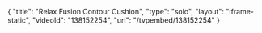 {
    "title": "Relax Fusion Contour Cushion",
    "type": "solo",
    "layout": "iframe-static",
    "videoId": "138152254",
    "url": "\/tvpembed\/138152254"
}